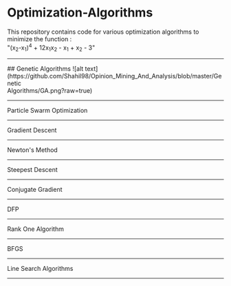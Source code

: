 # Optimization-Algorithms       
This repository contains code for various optimization algorithms to minimize the function : <br> "(x<sub>2</sub>-x<sub>1</sub>)<sup>4</sup> + 12x<sub>1</sub>x<sub>2</sub> - x<sub>1</sub> + x<sub>2</sub> - 3"
<hr>
## Genetic Algorithms
![alt text](https://github.com/Shahil98/Opinion_Mining_And_Analysis/blob/master/Genetic<br /> Algorithms/GA.png?raw=true)
<hr>
Particle Swarm Optimization
<hr>
Gradient Descent
<hr>
Newton's Method
<hr>
Steepest Descent 
<hr>
Conjugate Gradient
<hr>
DFP
<hr>
Rank One Algorithm
<hr>
BFGS
<hr>
Line Search Algorithms
<hr>
